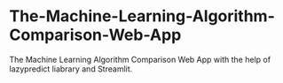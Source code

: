 # The-Machine-Learning-Algorithm-Comparison-Web-App
The Machine Learning Algorithm Comparison Web App with the help of lazypredict liabrary and Streamlit.
